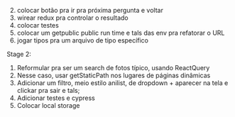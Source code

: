
2. colocar botão pra ir pra próxima pergunta e voltar
3. wirear redux pra controlar o resultado
4. colocar testes
5. colocar um getpublic public run time e tals das env pra refatorar o URL
6. jogar tipos pra um arquivo de tipo específico

Stage 2:
1. Reformular pra ser um search  de fotos típico, usando ReactQuery
2. Nesse caso, usar getStaticPath nos lugares de páginas dinâmicas
3. Adicionar um filtro, meio estilo anilist, de dropdown + aparecer na tela e clickar pra sair e tals;
4. Adicionar testes e cypress
5. Colocar local storage
